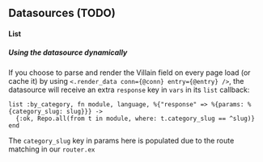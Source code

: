 ## Datasources (TODO)

#### List

##### Using the datasource dynamically

If you choose to parse and render the Villain field on every page load (or cache it) 
by using `<.render_data conn={@conn} entry={@entry} />`, the datasource will receive
an extra `response` key in `vars` in its `list` callback:

    list :by_category, fn module, language, %{"response" => %{params: %{category_slug: slug}}} ->
      {:ok, Repo.all(from t in module, where: t.category_slug == ^slug)}
    end

The `category_slug` key in params here is populated due to the route matching in our `router.ex`